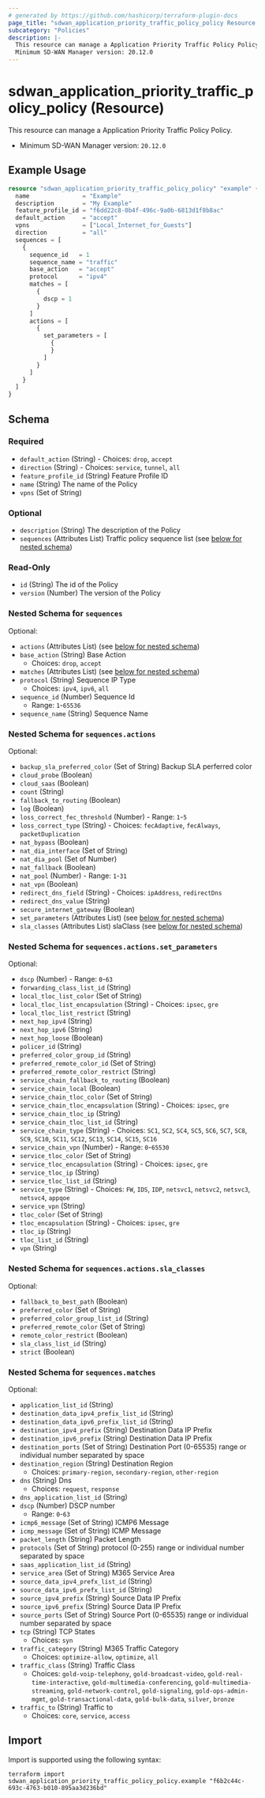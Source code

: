 ```yaml
---
# generated by https://github.com/hashicorp/terraform-plugin-docs
page_title: "sdwan_application_priority_traffic_policy_policy Resource - terraform-provider-sdwan"
subcategory: "Policies"
description: |-
  This resource can manage a Application Priority Traffic Policy Policy.
  Minimum SD-WAN Manager version: 20.12.0
---
```


# sdwan_application_priority_traffic_policy_policy (Resource)

This resource can manage a Application Priority Traffic Policy Policy.
  - Minimum SD-WAN Manager version: `20.12.0`

## Example Usage

```terraform
resource "sdwan_application_priority_traffic_policy_policy" "example" {
  name               = "Example"
  description        = "My Example"
  feature_profile_id = "f6dd22c8-0b4f-496c-9a0b-6813d1f8b8ac"
  default_action     = "accept"
  vpns               = ["Local_Internet_for_Guests"]
  direction          = "all"
  sequences = [
    {
      sequence_id   = 1
      sequence_name = "traffic"
      base_action   = "accept"
      protocol      = "ipv4"
      matches = [
        {
          dscp = 1
        }
      ]
      actions = [
        {
          set_parameters = [
            {
            }
          ]
        }
      ]
    }
  ]
}
```

<!-- schema generated by tfplugindocs -->
## Schema

### Required

- `default_action` (String) - Choices: `drop`, `accept`
- `direction` (String) - Choices: `service`, `tunnel`, `all`
- `feature_profile_id` (String) Feature Profile ID
- `name` (String) The name of the Policy
- `vpns` (Set of String)

### Optional

- `description` (String) The description of the Policy
- `sequences` (Attributes List) Traffic policy sequence list (see [below for nested schema](#nestedatt--sequences))

### Read-Only

- `id` (String) The id of the Policy
- `version` (Number) The version of the Policy

<a id="nestedatt--sequences"></a>
### Nested Schema for `sequences`

Optional:

- `actions` (Attributes List) (see [below for nested schema](#nestedatt--sequences--actions))
- `base_action` (String) Base Action
  - Choices: `drop`, `accept`
- `matches` (Attributes List) (see [below for nested schema](#nestedatt--sequences--matches))
- `protocol` (String) Sequence IP Type
  - Choices: `ipv4`, `ipv6`, `all`
- `sequence_id` (Number) Sequence Id
  - Range: `1`-`65536`
- `sequence_name` (String) Sequence Name

<a id="nestedatt--sequences--actions"></a>
### Nested Schema for `sequences.actions`

Optional:

- `backup_sla_preferred_color` (Set of String) Backup SLA perferred color
- `cloud_probe` (Boolean)
- `cloud_saas` (Boolean)
- `count` (String)
- `fallback_to_routing` (Boolean)
- `log` (Boolean)
- `loss_correct_fec_threshold` (Number) - Range: `1`-`5`
- `loss_correct_type` (String) - Choices: `fecAdaptive`, `fecAlways`, `packetDuplication`
- `nat_bypass` (Boolean)
- `nat_dia_interface` (Set of String)
- `nat_dia_pool` (Set of Number)
- `nat_fallback` (Boolean)
- `nat_pool` (Number) - Range: `1`-`31`
- `nat_vpn` (Boolean)
- `redirect_dns_field` (String) - Choices: `ipAddress`, `redirectDns`
- `redirect_dns_value` (String)
- `secure_internet_gateway` (Boolean)
- `set_parameters` (Attributes List) (see [below for nested schema](#nestedatt--sequences--actions--set_parameters))
- `sla_classes` (Attributes List) slaClass (see [below for nested schema](#nestedatt--sequences--actions--sla_classes))

<a id="nestedatt--sequences--actions--set_parameters"></a>
### Nested Schema for `sequences.actions.set_parameters`

Optional:

- `dscp` (Number) - Range: `0`-`63`
- `forwarding_class_list_id` (String)
- `local_tloc_list_color` (Set of String)
- `local_tloc_list_encapsulation` (String) - Choices: `ipsec`, `gre`
- `local_tloc_list_restrict` (String)
- `next_hop_ipv4` (String)
- `next_hop_ipv6` (String)
- `next_hop_loose` (Boolean)
- `policer_id` (String)
- `preferred_color_group_id` (String)
- `preferred_remote_color_id` (Set of String)
- `preferred_remote_color_restrict` (String)
- `service_chain_fallback_to_routing` (Boolean)
- `service_chain_local` (Boolean)
- `service_chain_tloc_color` (Set of String)
- `service_chain_tloc_encapsulation` (String) - Choices: `ipsec`, `gre`
- `service_chain_tloc_ip` (String)
- `service_chain_tloc_list_id` (String)
- `service_chain_type` (String) - Choices: `SC1`, `SC2`, `SC4`, `SC5`, `SC6`, `SC7`, `SC8`, `SC9`, `SC10`, `SC11`, `SC12`, `SC13`, `SC14`, `SC15`, `SC16`
- `service_chain_vpn` (Number) - Range: `0`-`65530`
- `service_tloc_color` (Set of String)
- `service_tloc_encapsulation` (String) - Choices: `ipsec`, `gre`
- `service_tloc_ip` (String)
- `service_tloc_list_id` (String)
- `service_type` (String) - Choices: `FW`, `IDS`, `IDP`, `netsvc1`, `netsvc2`, `netsvc3`, `netsvc4`, `appqoe`
- `service_vpn` (String)
- `tloc_color` (Set of String)
- `tloc_encapsulation` (String) - Choices: `ipsec`, `gre`
- `tloc_ip` (String)
- `tloc_list_id` (String)
- `vpn` (String)


<a id="nestedatt--sequences--actions--sla_classes"></a>
### Nested Schema for `sequences.actions.sla_classes`

Optional:

- `fallback_to_best_path` (Boolean)
- `preferred_color` (Set of String)
- `preferred_color_group_list_id` (String)
- `preferred_remote_color` (Set of String)
- `remote_color_restrict` (Boolean)
- `sla_class_list_id` (String)
- `strict` (Boolean)



<a id="nestedatt--sequences--matches"></a>
### Nested Schema for `sequences.matches`

Optional:

- `application_list_id` (String)
- `destination_data_ipv4_prefix_list_id` (String)
- `destination_data_ipv6_prefix_list_id` (String)
- `destination_ipv4_prefix` (String) Destination Data IP Prefix
- `destination_ipv6_prefix` (String) Destination Data IP Prefix
- `destination_ports` (Set of String) Destination Port (0-65535) range or individual number separated by space
- `destination_region` (String) Destination Region
  - Choices: `primary-region`, `secondary-region`, `other-region`
- `dns` (String) Dns
  - Choices: `request`, `response`
- `dns_application_list_id` (String)
- `dscp` (Number) DSCP number
  - Range: `0`-`63`
- `icmp6_message` (Set of String) ICMP6 Message
- `icmp_message` (Set of String) ICMP Message
- `packet_length` (String) Packet Length
- `protocols` (Set of String) protocol (0-255) range or individual number separated by space
- `saas_application_list_id` (String)
- `service_area` (Set of String) M365 Service Area
- `source_data_ipv4_prefx_list_id` (String)
- `source_data_ipv6_prefx_list_id` (String)
- `source_ipv4_prefix` (String) Source Data IP Prefix
- `source_ipv6_prefix` (String) Source Data IP Prefix
- `source_ports` (Set of String) Source Port (0-65535) range or individual number separated by space
- `tcp` (String) TCP States
  - Choices: `syn`
- `traffic_category` (String) M365 Traffic Category
  - Choices: `optimize-allow`, `optimize`, `all`
- `traffic_class` (String) Traffic Class
  - Choices: `gold-voip-telephony`, `gold-broadcast-video`, `gold-real-time-interactive`, `gold-multimedia-conferencing`, `gold-multimedia-streaming`, `gold-network-control`, `gold-signaling`, `gold-ops-admin-mgmt`, `gold-transactional-data`, `gold-bulk-data`, `silver`, `bronze`
- `traffic_to` (String) Traffic to
  - Choices: `core`, `service`, `access`

## Import

Import is supported using the following syntax:

```shell
terraform import sdwan_application_priority_traffic_policy_policy.example "f6b2c44c-693c-4763-b010-895aa3d236bd"
```
